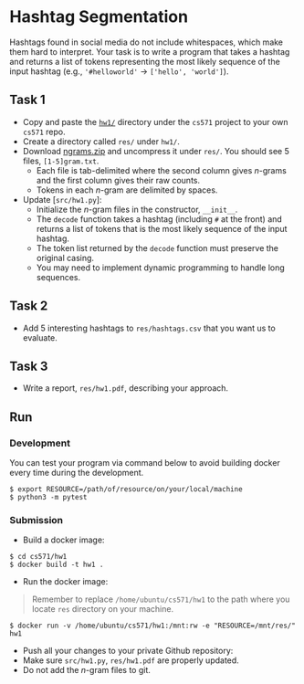 Hashtag Segmentation
=====

Hashtags found in social media do not include whitespaces, which make them hard to interpret. Your task is to write a program that takes a hashtag and returns a list of tokens representing the most likely sequence of the input hashtag (e.g., `'#helloworld'` &rarr; `['hello', 'world']`).


## Task 1

* Copy and paste the [`hw1/`](.) directory under the `cs571` project to your own `cs571` repo.
* Create a directory called `res/` under `hw1/`.
* Download [ngrams.zip](https://canvas.emory.edu/files/1997331/download?download_frd=1) and uncompress it under `res/`.  You should see 5 files, `[1-5]gram.txt`.
  * Each file is tab-delimited where the second column gives _n_-grams and the first column gives their raw counts.
  * Tokens in each _n_-gram are delimited by spaces.
* Update [`src/hw1.py`]:
  * Initialize the _n_-gram files in the constructor, `__init__`.
  * The `decode` function takes a hashtag (including `#` at the front) and returns a list of tokens that is the most likely sequence of the input hashtag.
  * The token list returned by the `decode` function must preserve the original casing.
  * You may need to implement dynamic programming to handle long sequences.


## Task 2

* Add 5 interesting hashtags to `res/hashtags.csv` that you want us to evaluate.


## Task 3

* Write a report, `res/hw1.pdf`, describing your approach.


## Run

### Development

You can test your program via command below to avoid building docker every time during the development.

```
$ export RESOURCE=/path/of/resource/on/your/local/machine
$ python3 -m pytest
```

### Submission

* Build a docker image:
```
$ cd cs571/hw1
$ docker build -t hw1 .
```
* Run the docker image:

> Remember to replace `/home/ubuntu/cs571/hw1` to the path where you locate `res` directory on your machine.

```
$ docker run -v /home/ubuntu/cs571/hw1:/mnt:rw -e "RESOURCE=/mnt/res/" hw1
```

* Push all your changes to your private Github repository:
* Make sure `src/hw1.py`, `res/hw1.pdf` are properly updated.
* Do not add the _n_-gram files to git.
